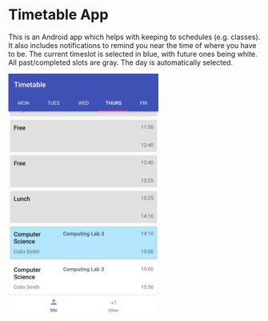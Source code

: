 # Timetable App
This is an Android app which helps with keeping to schedules (e.g. classes). It also includes notifications to remind you near the time of where you have to be.
The current timeslot is selected in blue, with future ones being white. All past/completed slots are gray. The day is automatically selected.

<img src="Timetable.png" alt="Timetable" width="300"/>